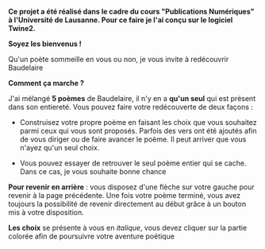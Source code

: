 **Ce projet a été réalisé dans le cadre du cours "Publications Numériques" à l'Université de Lausanne. Pour ce faire je l'ai conçu sur le logiciel Twine2.** 


**Soyez les bienvenus !**

Qu'un poète sommeille en vous ou non, je vous invite à redécouvrir Baudelaire

**Comment ça marche ?**

J'ai mélangé **5 poèmes** de Baudelaire, il n'y en a **qu'un seul** qui est présent dans son entiereté. Vous pouvez faire votre redécouverte de deux façons :

- Construisez votre propre poème en faisant les choix que vous souhaitez parmi ceux qui vous sont proposés. Parfois des vers ont été ajoutés afin de vous diriger ou de faire avancer le poème. Il peut arriver que vous n'ayez qu'un seul choix.

- Vous pouvez essayer de retrouver le seul poème entier qui se cache. Dans ce cas, je vous souhaite bonne chance

**Pour revenir en arrière** : vous disposez d'une flèche sur votre gauche pour revenir à la page précédente. Une fois votre poème terminé, vous avez toujours la possibilité de revenir directement au début grâce à un bouton mis à votre disposition. 

**Les choix** se présente à vous en *italique*, vous devez cliquer sur la partie <span id='explication'>colorée</span> afin de poursuivre votre aventure poétique

